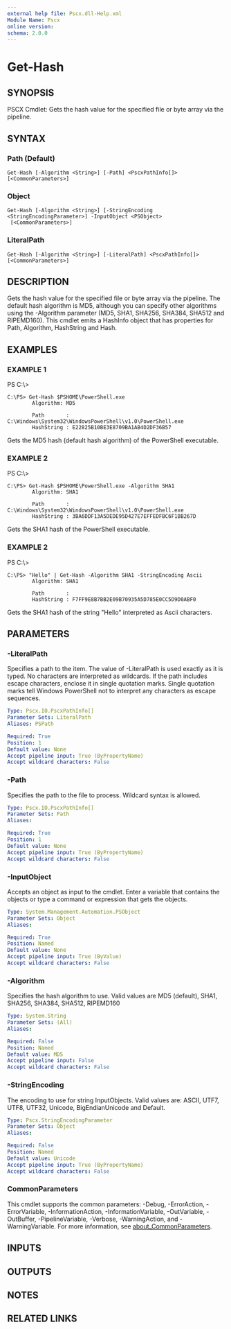 ```yaml
---
external help file: Pscx.dll-Help.xml
Module Name: Pscx
online version:
schema: 2.0.0
---
```


# Get-Hash

## SYNOPSIS
PSCX Cmdlet: Gets the hash value for the specified file or byte array via the pipeline.

## SYNTAX

### Path (Default)
```
Get-Hash [-Algorithm <String>] [-Path] <PscxPathInfo[]> [<CommonParameters>]
```

### Object
```
Get-Hash [-Algorithm <String>] [-StringEncoding <StringEncodingParameter>] -InputObject <PSObject>
 [<CommonParameters>]
```

### LiteralPath
```
Get-Hash [-Algorithm <String>] [-LiteralPath] <PscxPathInfo[]> [<CommonParameters>]
```

## DESCRIPTION
Gets the hash value for the specified file or byte array via the pipeline. 
The default hash algorithm is MD5, although you can specify other algorithms using the -Algorithm parameter (MD5, SHA1, SHA256, SHA384, SHA512 and RIPEMD160). 
This cmdlet emits a HashInfo object that has properties for Path, Algorithm, HashString and Hash.

## EXAMPLES

### EXAMPLE 1
PS C:\\\>

```
C:\PS> Get-Hash $PSHOME\PowerShell.exe
        Algorithm: MD5

        Path       : C:\Windows\System32\WindowsPowerShell\v1.0\PowerShell.exe
        HashString : E22825B10BE3E8709BA1AB4D2DF36B57
```

Gets the MD5 hash (default hash algorithm) of the PowerShell executable.

### EXAMPLE 2
PS C:\\\>

```
C:\PS> Get-Hash $PSHOME\PowerShell.exe -Algorithm SHA1
        Algorithm: SHA1

        Path       : C:\Windows\System32\WindowsPowerShell\v1.0\PowerShell.exe
        HashString : 3BA6DDF13A5DEDE95D427E7EFFEDFBC6F1BB267D
```

Gets the SHA1 hash of the PowerShell executable.

### EXAMPLE 2
PS C:\\\>

```
C:\PS> "Hello" | Get-Hash -Algorithm SHA1 -StringEncoding Ascii
        Algorithm: SHA1

        Path       :
        HashString : F7FF9E8B7BB2E09B70935A5D785E0CC5D9D0ABF0
```

Gets the SHA1 hash of the string "Hello" interpreted as Ascii characters.

## PARAMETERS

### -LiteralPath
Specifies a path to the item.
The value of -LiteralPath is used exactly as it is typed.
No characters are interpreted as wildcards.
If the path includes escape characters, enclose it in single quotation marks.
Single quotation marks tell Windows PowerShell not to interpret any characters as escape sequences.

```yaml
Type: Pscx.IO.PscxPathInfo[]
Parameter Sets: LiteralPath
Aliases: PSPath

Required: True
Position: 1
Default value: None
Accept pipeline input: True (ByPropertyName)
Accept wildcard characters: False
```

### -Path
Specifies the path to the file to process.
Wildcard syntax is allowed.

```yaml
Type: Pscx.IO.PscxPathInfo[]
Parameter Sets: Path
Aliases:

Required: True
Position: 1
Default value: None
Accept pipeline input: True (ByPropertyName)
Accept wildcard characters: False
```

### -InputObject
Accepts an object as input to the cmdlet.
Enter a variable that contains the objects or type a command or expression that gets the objects.

```yaml
Type: System.Management.Automation.PSObject
Parameter Sets: Object
Aliases:

Required: True
Position: Named
Default value: None
Accept pipeline input: True (ByValue)
Accept wildcard characters: False
```

### -Algorithm
Specifies the hash algorithm to use. 
Valid values are MD5 (default), SHA1, SHA256, SHA384, SHA512, RIPEMD160

```yaml
Type: System.String
Parameter Sets: (All)
Aliases:

Required: False
Position: Named
Default value: MD5
Accept pipeline input: False
Accept wildcard characters: False
```

### -StringEncoding
The encoding to use for string InputObjects. 
Valid values are: ASCII, UTF7, UTF8, UTF32, Unicode, BigEndianUnicode and Default.

```yaml
Type: Pscx.StringEncodingParameter
Parameter Sets: Object
Aliases:

Required: False
Position: Named
Default value: Unicode
Accept pipeline input: True (ByPropertyName)
Accept wildcard characters: False
```

### CommonParameters
This cmdlet supports the common parameters: -Debug, -ErrorAction, -ErrorVariable, -InformationAction, -InformationVariable, -OutVariable, -OutBuffer, -PipelineVariable, -Verbose, -WarningAction, and -WarningVariable. For more information, see [about_CommonParameters](http://go.microsoft.com/fwlink/?LinkID=113216).

## INPUTS

## OUTPUTS

## NOTES

## RELATED LINKS
